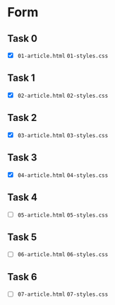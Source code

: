# Form

## Task 0

- [x] `01-article.html` `01-styles.css`

## Task 1

- [x] `02-article.html` `02-styles.css`

## Task 2

- [x] `03-article.html` `03-styles.css`

## Task 3

- [x] `04-article.html` `04-styles.css`

## Task 4

- [ ] `05-article.html` `05-styles.css`

## Task 5

- [ ] `06-article.html` `06-styles.css`

## Task 6

- [ ] `07-article.html` `07-styles.css`

